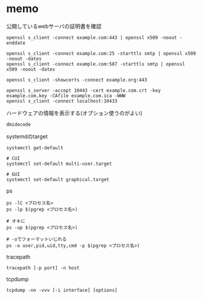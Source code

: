 # memo

公開しているwebサーバの証明書を確認
```
openssl s_client -connect example.com:443 | openssl x509 -noout -enddate

openssl s_client -connect example.com:25 -starttls smtp | openssl x509 -noout -dates
openssl s_client -connect example.com:587 -starttls smtp | openssl x509 -noout -dates

openssl s_client -showcerts -connect example.org:443

openssl s_server -accept 10443 -cert example.com.crt -key example.com.key -CAfile example.com.ica -WWW
openssl s_client -connect localhost:10433
```
ハードウェアの情報を表示する(オプション使うのがよい)
```
dmidecode
```
systemdのtarget
```
systemctl get-default

# CUI
systemctl set-default multi-user.target

# GUI
systemctl set-default graphical.target
```

ps
```
ps -lC <プロセス名>
ps -lp $(pgrep <プロセス名>)

# オキに
ps -up $(pgrep <プロセス名>)

# -oでフォーマットいじれる
ps -o user,pid,uid,tty,cmd -p $(pgrep <プロセス名>)
```

tracepath
```
tracepath [-p port] -n host
```

tcpdump
```
tcpdump -nn -vvv [-i interface] [options]
```
